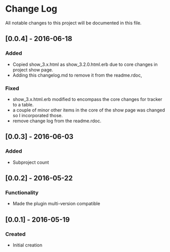 # Change Log
All notable changes to this project will be documented in this file.

## [0.0.4] - 2016-06-18
### Added
- Copied show_3.x.html as show_3.2.0.html.erb due to core changes in project show page.
- Adding this changelog.md to remove it from the readme.rdoc,

### Fixed
- show_3.x.html.erb modified to encompass the core changes for tracker to a table.
- a couple of minor other items in the core of the show page was changed so I incorporated those.
- remove change log from the readme.rdoc.

## [0.0.3] - 2016-06-03
### Added
- Subproject count

## [0.0.2] - 2016-05-22
### Functionality
- Made the plugin multi-version compatible

## [0.0.1] - 2016-05-19
### Created
- Initial creation

